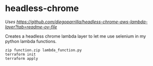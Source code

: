 # headless-chrome

*Uses https://github.com/diegoparrilla/headless-chrome-aws-lambda-layer?tab=readme-ov-file*

Creates a headless chrome lambda layer to let me use selenium in my python lambda functions.

```zip function.zip lambda_function.py```   
```terraform init```   
```terraform apply```   


